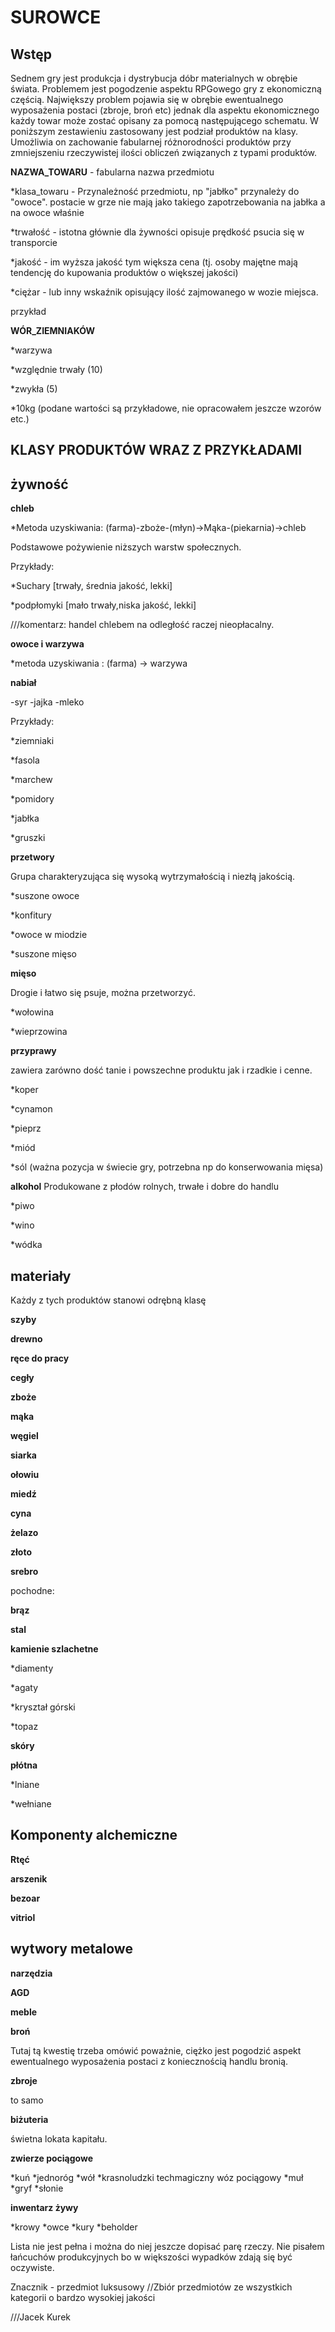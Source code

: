 ﻿SUROWCE
====

Wstęp
----

Sednem gry jest produkcja i dystrybucja dóbr materialnych w obrębie świata. Problemem jest pogodzenie
aspektu RPGowego gry z ekonomiczną częścią. Największy problem pojawia się w obrębie ewentualnego wyposażenia
postaci (zbroje, broń etc) jednak dla aspektu ekonomicznego każdy towar może zostać opisany za pomocą następującego
schematu. W poniższym zestawieniu zastosowany jest podział produktów na klasy. Umożliwia on zachowanie fabularnej
różnorodności produktów przy zmniejszeniu rzeczywistej ilości obliczeń związanych z typami produktów.

**NAZWA_TOWARU** - fabularna nazwa przedmiotu

*klasa_towaru 	- Przynależność przedmiotu, np "jabłko" przynależy do "owoce". postacie w grze nie mają jako takiego zapotrzebowania na jabłka a na owoce właśnie

*trwałość	- istotna głównie dla żywności opisuje prędkość psucia się w transporcie

*jakość		- im wyższa jakość tym większa cena (tj. osoby majętne mają tendencję do kupowania produktów o większej
jakości)

*ciężar 	- lub inny wskaźnik opisujący ilość zajmowanego w wozie miejsca.


przykład

**WÓR_ZIEMNIAKÓW**

*warzywa

*względnie trwały (10)

*zwykła (5)

*10kg
(podane wartości są przykładowe, nie opracowałem jeszcze wzorów etc.)

KLASY PRODUKTÓW WRAZ Z PRZYKŁADAMI
---

żywność
--

**chleb**


*Metoda uzyskiwania: (farma)-zboże-(młyn)->Mąka-(piekarnia)->chleb

Podstawowe pożywienie niższych warstw społecznych.

Przykłady:

*Suchary [trwały, średnia jakość, lekki]

*podpłomyki [mało trwały,niska jakość, lekki]

///komentarz: handel chlebem na odległość raczej nieopłacalny.

**owoce i warzywa**

*metoda uzyskiwania : (farma) -> warzywa

**nabiał**

-syr
-jajka
-mleko

Przykłady:

*ziemniaki

*fasola

*marchew

*pomidory

*jabłka

*gruszki

**przetwory**


Grupa charakteryzująca się wysoką wytrzymałością i niezłą jakością.

*suszone owoce

*konfitury

*owoce w miodzie

*suszone mięso

**mięso**

Drogie i łatwo się psuje, można przetworzyć.

*wołowina

*wieprzowina

**przyprawy**

zawiera zarówno dość tanie i powszechne produktu jak i rzadkie i cenne.

*koper

*cynamon

*pieprz

*miód

*sól (ważna pozycja w świecie gry, potrzebna np do konserwowania mięsa)

**alkohol**
Produkowane z płodów rolnych, trwałe i dobre do handlu

*piwo

*wino

*wódka

materiały
--
Każdy z tych produktów stanowi odrębną klasę

**szyby**

**drewno**

**ręce do pracy**

**cegły**

**zboże**

**mąka**

**węgiel**

**siarka**

**ołowiu**

**miedź**

**cyna**

**żelazo**

**złoto**

**srebro**

pochodne:

**brąz**

**stal**

**kamienie szlachetne**

*diamenty

*agaty

*kryształ górski

*topaz

**skóry**

**płótna** 

*lniane

*wełniane

Komponenty alchemiczne
--

**Rtęć**

**arszenik**

**bezoar**

**vitriol**



wytwory metalowe
--

**narzędzia**

**AGD**

**meble**



**broń**

Tutaj tą kwestię trzeba omówić poważnie, ciężko jest pogodzić aspekt ewentualnego wyposażenia postaci z koniecznością
handlu bronią.

**zbroje**

to samo

**biżuteria**

świetna lokata kapitału.

**zwierze pociągowe**

*kuń
*jednoróg
*wół
*krasnoludzki techmagiczny wóz pociągowy
*muł
*gryf
*słonie

**inwentarz żywy**

*krowy
*owce
*kury
*beholder


Lista nie jest pełna i można do niej jeszcze dopisać parę rzeczy. Nie pisałem łańcuchów produkcyjnych
bo w większości wypadków zdają się być oczywiste.

Znacznik - przedmiot luksusowy
//Zbiór przedmiotów ze wszystkich kategorii o bardzo wysokiej jakości 

///Jacek Kurek
